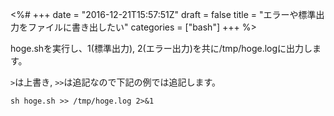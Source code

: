 <%#
+++
date = "2016-12-21T15:57:51Z"
draft = false
title = "エラーや標準出力をファイルに書き出したい"
categories = ["bash"]
+++
%>

hoge.shを実行し、1(標準出力), 2(エラー出力)を共に/tmp/hoge.logに出力します。

`>`は上書き, `>>`は追記なので下記の例では追記します。

```
sh hoge.sh >> /tmp/hoge.log 2>&1
```
